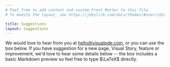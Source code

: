 ```yaml
---
# Feel free to add content and custom Front Matter to this file.
# To modify the layout, see https://jekyllrb.com/docs/themes/#overriding-theme-defaults

title: Suggestions
layout: suggestions
---
```


We would love to hear from you at [hello@visualpde.com](mailto:hello@visualpde.com), or you can use the box below. If you have suggestion for a new page, Visual Story, feature or improvement, we'd love to hear some details below -- the box includes a basic Markdown preview so feel free to type $\LaTeX$ directly. 
